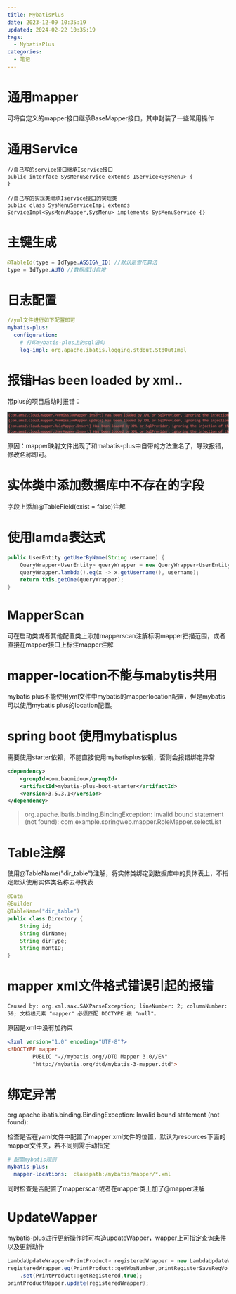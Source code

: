 ```yaml
---
title: MybatisPlus
date: 2023-12-09 10:35:19
updated: 2024-02-22 10:35:19
tags:
  - MybatisPlus
categories:
  - 笔记
---
```


# 通用mapper

可将自定义的mapper接口继承BaseMapper接口，其中封装了一些常用操作

# 通用Service

```cml
//自己写的service接口继承Iservice接口
public interface SysMenuService extends IService<SysMenu> {
}

//自己写的实现类继承Iservice接口的实现类
public class SysMenuServiceImpl extends ServiceImpl<SysMenuMapper,SysMenu> implements SysMenuService {}
```

# 主键生成

```java
@TableId(type = IdType.ASSIGN_ID) //默认是雪花算法
type = IdType.AUTO //数据库Id自增
```

# 日志配置

```yaml
//yml文件进行如下配置即可
mybatis-plus:
  configuration:
    # 打印mybatis-plus上的sql语句
    log-impl: org.apache.ibatis.logging.stdout.StdOutImpl
```

# 报错Has been loaded by xml..

带plus的项目启动时报错：

![image-20231208151338761](MybatisPlus/image-20231208151338761.png)

原因：mapper映射文件出现了和mabatis-plus中自带的方法重名了，导致报错，修改名称即可。

# 实体类中添加数据库中不存在的字段

字段上添加@TableField(exist = false)注解

# 使用lamda表达式

```java
public UserEntity getUserByName(String username) {
    QueryWrapper<UserEntity> queryWrapper = new QueryWrapper<UserEntity>();
    queryWrapper.lambda().eq(x -> x.getUsername(), username);
    return this.getOne(queryWrapper);
}
```

# MapperScan

可在启动类或者其他配置类上添加mapperscan注解标明mapper扫描范围，或者直接在mapper接口上标注mapper注解

# mapper-location不能与mabytis共用

mybatis plus不能使用yml文件中mybatis的mapperlocation配置，但是mybatis可以使用mybatis plus的location配置。

# spring boot 使用mybatisplus

需要使用starter依赖，不能直接使用mybatisplus依赖，否则会报错绑定异常

```xml
<dependency>
    <groupId>com.baomidou</groupId>
    <artifactId>mybatis-plus-boot-starter</artifactId>
    <version>3.5.3.1</version>
</dependency>
```

> org.apache.ibatis.binding.BindingException: Invalid bound statement (not found): com.example.springweb.mapper.RoleMapper.selectList

# Table注解

使用@TableName("dir_table")注解，将实体类绑定到数据库中的具体表上，不指定默认使用实体类名称去寻找表

```java
@Data
@Builder
@TableName("dir_table")
public class Directory {
    String id;
    String dirName;
    String dirType;
    String montID;
}
```

# mapper xml文件格式错误引起的报错

```
Caused by: org.xml.sax.SAXParseException; lineNumber: 2; columnNumber: 59; 文档根元素 "mapper" 必须匹配 DOCTYPE 根 "null"。
```

原因是xml中没有加约束

```xml
<?xml version="1.0" encoding="UTF-8"?>
<!DOCTYPE mapper
        PUBLIC "-//mybatis.org//DTD Mapper 3.0//EN"
        "http://mybatis.org/dtd/mybatis-3-mapper.dtd">
```

# 绑定异常

org.apache.ibatis.binding.BindingException: Invalid bound statement (not found):

检查是否在yaml文件中配置了mapper xml文件的位置，默认为resources下面的mapper文件夹，若不同则需手动指定

```yaml
# 配置mybatis规则
mybatis-plus:
  mapper-locations:  classpath:/mybatis/mapper/*.xml
```

同时检查是否配置了mapperscan或者在mapper类上加了@mapper注解

# UpdateWapper

mybatis-plus进行更新操作时可构造updateWapper，wapper上可指定查询条件以及更新动作

```java
LambdaUpdateWrapper<PrintProduct> registeredWrapper = new LambdaUpdateWrapper<>();
registeredWrapper.eq(PrintProduct::getWbsNumber,printRegisterSaveReqVo.getWbsNumber())
    .set(PrintProduct::getRegistered,true);
printProductMapper.update(registeredWrapper);
```

